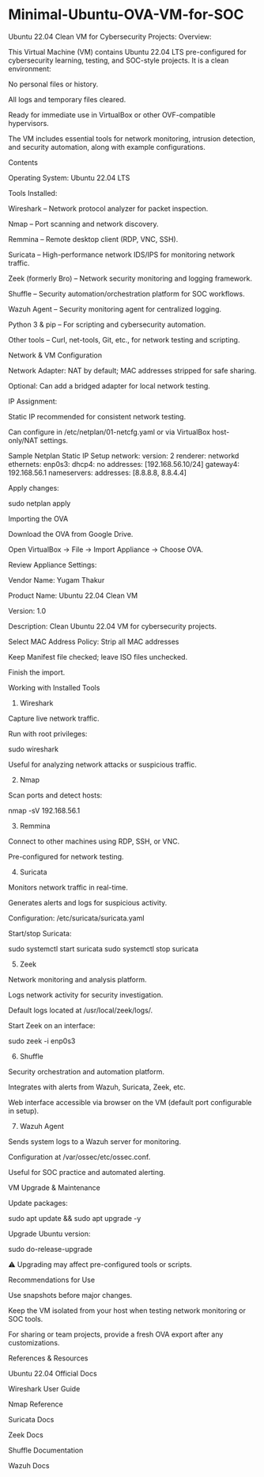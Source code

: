 # Minimal-Ubuntu-OVA-VM-for-SOC
Ubuntu 22.04 Clean VM for Cybersecurity Projects:
Overview:

This Virtual Machine (VM) contains Ubuntu 22.04 LTS pre-configured for cybersecurity learning, testing, and SOC-style projects.
It is a clean environment:

No personal files or history.

All logs and temporary files cleared.

Ready for immediate use in VirtualBox or other OVF-compatible hypervisors.

The VM includes essential tools for network monitoring, intrusion detection, and security automation, along with example configurations.

Contents

Operating System: Ubuntu 22.04 LTS

Tools Installed:

Wireshark – Network protocol analyzer for packet inspection.

Nmap – Port scanning and network discovery.

Remmina – Remote desktop client (RDP, VNC, SSH).

Suricata – High-performance network IDS/IPS for monitoring network traffic.

Zeek (formerly Bro) – Network security monitoring and logging framework.

Shuffle – Security automation/orchestration platform for SOC workflows.

Wazuh Agent – Security monitoring agent for centralized logging.

Python 3 & pip – For scripting and cybersecurity automation.

Other tools – Curl, net-tools, Git, etc., for network testing and scripting.

Network & VM Configuration

Network Adapter: NAT by default; MAC addresses stripped for safe sharing.

Optional: Can add a bridged adapter for local network testing.

IP Assignment:

Static IP recommended for consistent network testing.

Can configure in /etc/netplan/01-netcfg.yaml or via VirtualBox host-only/NAT settings.

Sample Netplan Static IP Setup
network:
  version: 2
  renderer: networkd
  ethernets:
    enp0s3:
      dhcp4: no
      addresses: [192.168.56.10/24]
      gateway4: 192.168.56.1
      nameservers:
        addresses: [8.8.8.8, 8.8.4.4]


Apply changes:

sudo netplan apply

Importing the OVA

Download the OVA from Google Drive.

Open VirtualBox → File → Import Appliance → Choose OVA.

Review Appliance Settings:

Vendor Name: Yugam Thakur

Product Name: Ubuntu 22.04 Clean VM

Version: 1.0

Description: Clean Ubuntu 22.04 VM for cybersecurity projects.

Select MAC Address Policy: Strip all MAC addresses

Keep Manifest file checked; leave ISO files unchecked.

Finish the import.

Working with Installed Tools
1. Wireshark

Capture live network traffic.

Run with root privileges:

sudo wireshark


Useful for analyzing network attacks or suspicious traffic.

2. Nmap

Scan ports and detect hosts:

nmap -sV 192.168.56.1

3. Remmina

Connect to other machines using RDP, SSH, or VNC.

Pre-configured for network testing.

4. Suricata

Monitors network traffic in real-time.

Generates alerts and logs for suspicious activity.

Configuration: /etc/suricata/suricata.yaml

Start/stop Suricata:

sudo systemctl start suricata
sudo systemctl stop suricata

5. Zeek

Network monitoring and analysis platform.

Logs network activity for security investigation.

Default logs located at /usr/local/zeek/logs/.

Start Zeek on an interface:

sudo zeek -i enp0s3

6. Shuffle

Security orchestration and automation platform.

Integrates with alerts from Wazuh, Suricata, Zeek, etc.

Web interface accessible via browser on the VM (default port configurable in setup).

7. Wazuh Agent

Sends system logs to a Wazuh server for monitoring.

Configuration at /var/ossec/etc/ossec.conf.

Useful for SOC practice and automated alerting.

VM Upgrade & Maintenance

Update packages:

sudo apt update && sudo apt upgrade -y


Upgrade Ubuntu version:

sudo do-release-upgrade


⚠️ Upgrading may affect pre-configured tools or scripts.

Recommendations for Use

Use snapshots before major changes.

Keep the VM isolated from your host when testing network monitoring or SOC tools.

For sharing or team projects, provide a fresh OVA export after any customizations.

References & Resources

Ubuntu 22.04 Official Docs

Wireshark User Guide

Nmap Reference

Suricata Docs

Zeek Docs

Shuffle Documentation

Wazuh Docs
